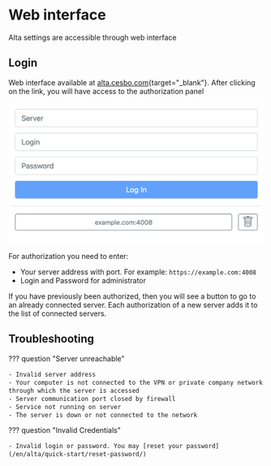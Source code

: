 # Web interface

Alta settings are accessible through web interface

## Login

Web interface available at [alta.cesbo.com](https://alta.cesbo.com){target="_blank"}. After clicking on the link, you will have access to the authorization panel

![Login](login.png)

For authorization you need to enter:

- Your server address with port. For example: `https://example.com:4008`
- Login and Password for administrator

If you have previously been authorized, then you will see a button to go to an already connected server. Each authorization of a new server adds it to the list of connected servers.

## Troubleshooting

??? question "Server unreachable"

    - Invalid server address
    - Your computer is not connected to the VPN or private company network through which the server is accessed
    - Server communication port closed by firewall
    - Service not running on server
    - The server is down or not connected to the network


??? question "Invalid Credentials"

    - Invalid login or password. You may [reset your password](/en/alta/quick-start/reset-password/)
